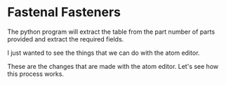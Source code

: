 # Fastenal Fasteners

The python program will extract the table from the part number of parts provided and extract the required fields.

I just wanted to see the things that we can do with the atom editor.

These are the changes that are made with the atom editor. Let's see how this process works.

